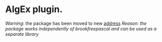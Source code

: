 # AlgEx plugin.

*Warning*: the package has been moved to new [address](https://github.com/pascal-libs/algex)
_Reason: the package works independently of brookfreepascal and can be used as a separate library_